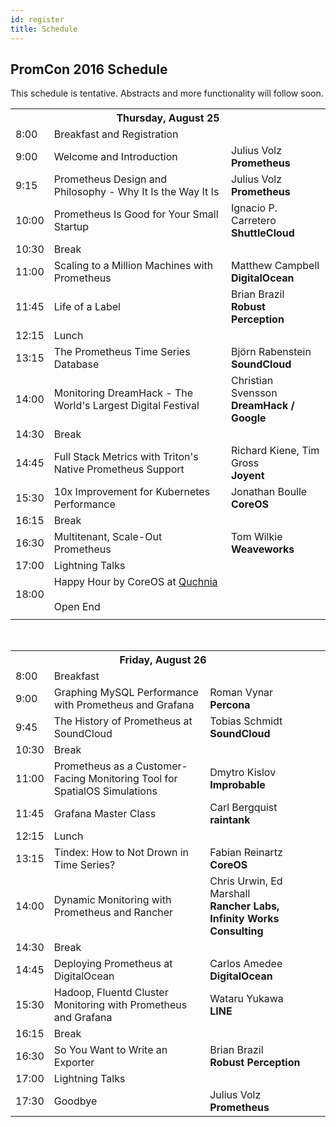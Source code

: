 ```yaml
---
id: register
title: Schedule
---
```


## PromCon 2016 Schedule

This schedule is tentative. Abstracts and more functionality will follow soon.

<table class="table schedule-table">
  <tr class="day">
    <th colspan="3">Thursday, August 25</th>
  </tr>
  <tr class="break">
    <td>8:00</td>
    <td>Breakfast and Registration</td>
    <td></td>
  </tr>
  <tr class="talk">
    <td>9:00</td>
    <td>Welcome and Introduction</td>
    <td>Julius Volz<br><b>Prometheus</b></td>
  </tr>
  <tr class="talk">
    <td>9:15</td>
    <td>Prometheus Design and Philosophy - Why It Is the Way It Is</td>
    <td>Julius Volz<br><b>Prometheus</b></td>
  </tr>
  <tr class="talk">
    <td>10:00</td>
    <td>Prometheus Is Good for Your Small Startup</td>
    <td>Ignacio P. Carretero<br><b>ShuttleCloud</b></td>
  </tr>
  <tr class="break">
    <td>10:30</td>
    <td>Break</td>
    <td></td>
  </tr>
  <tr class="talk">
    <td>11:00</td>
    <td>Scaling to a Million Machines with Prometheus</td>
    <td>Matthew Campbell<br><b>DigitalOcean</b></td>
  </tr>
  <tr class="talk">
    <td>11:45</td>
    <td>Life of a Label</td>
    <td>Brian Brazil<br><b>Robust Perception</b></td>
  </tr>
  <tr class="break">
    <td>12:15</td>
    <td>Lunch</td>
    <td></td>
  </tr>
  <tr class="talk">
    <td>13:15</td>
    <td>The Prometheus Time Series Database</td>
    <td>Björn Rabenstein<br><b>SoundCloud</b></td>
  </tr>
  <tr class="talk">
    <td>14:00</td>
    <td>Monitoring DreamHack - The World's Largest Digital Festival</td>
    <td>Christian Svensson<br><b>DreamHack / Google</b></td>
  </tr>
  <tr class="break">
    <td>14:30</td>
    <td>Break</td>
    <td></td>
  </tr>
  <tr class="talk">
    <td>14:45</td>
    <td>Full Stack Metrics with Triton's Native Prometheus Support</td>
    <td>Richard Kiene, Tim Gross<br><b>Joyent</b></td>
  </tr>
  <tr class="talk">
    <td>15:30</td>
    <td>10x Improvement for Kubernetes Performance</td>
    <td>Jonathan Boulle<br><b>CoreOS</b></td>
  </tr>
  <tr class="break">
    <td>16:15</td>
    <td>Break</td>
    <td></td>
  </tr>
  <tr class="talk">
    <td>16:30</td>
    <td>Multitenant, Scale-Out Prometheus</td>
    <td>Tom Wilkie<br><b>Weaveworks</b></td>
  </tr>
  <tr class="talk">
    <td>17:00</td>
    <td>Lightning Talks</td>
    <td></td>
  </tr>
  <tr class="break">
    <td>18:00</td>
    <td>
      Happy Hour by CoreOS at <a href="https://goo.gl/maps/pcZA47UDC1s">Quchnia</a><br>
      <br>
      Open End
    </td>
    <td></td>
  </tr>
  <tr>
    <td></td>
    <td></td>
    <td></td>
  </tr>
</table>

<br>

<table class="table schedule-table">
  <tr class="day">
    <th colspan="3">Friday, August 26</th>
  </tr>
  <tr class="break">
    <td>8:00</td>
    <td>Breakfast</td>
    <td></td>
  </tr>
  <tr class="talk">
    <td>9:00</td>
    <td>Graphing MySQL Performance with Prometheus and Grafana</td>
    <td>Roman Vynar<br><b>Percona</b></td>
  </tr>
  <tr class="talk">
    <td>9:45</td>
    <td>The History of Prometheus at SoundCloud</td>
    <td>Tobias Schmidt<br><b>SoundCloud</b></td>
  </tr>
  <tr class="break">
    <td>10:30</td>
    <td>Break</td>
    <td></td>
  </tr>
  <tr class="talk">
    <td>11:00</td>
    <td>Prometheus as a Customer-Facing Monitoring Tool for SpatialOS Simulations</td>
    <td>Dmytro Kislov<br><b>Improbable</b></td>
  </tr>
  <tr class="talk">
    <td>11:45</td>
    <td>Grafana Master Class</td>
    <td>Carl Bergquist<br><b>raintank</b></td>
  </tr>
  <tr class="break">
    <td>12:15</td>
    <td>Lunch</td>
    <td></td>
  </tr>
  <tr class="talk">
    <td>13:15</td>
    <td>Tindex: How to Not Drown in Time Series?</td>
    <td>Fabian Reinartz<br><b>CoreOS</b></td>
  </tr>
  <tr class="talk">
    <td>14:00</td>
    <td>Dynamic Monitoring with Prometheus and Rancher</td>
    <td>Chris Urwin, Ed Marshall<br><b>Rancher Labs, Infinity Works Consulting</b></td>
  </tr>
  <tr class="break">
    <td>14:30</td>
    <td>Break</td>
    <td><td>
  </tr>
  <tr class="talk">
    <td>14:45</td>
    <td>Deploying Prometheus at DigitalOcean</td>
    <td>Carlos Amedee<br><b>DigitalOcean</b></td>
  </tr>
  <tr class="talk">
    <td>15:30</td>
    <td>Hadoop, Fluentd Cluster Monitoring with Prometheus and Grafana</td>
    <td>Wataru Yukawa<br><b>LINE</b></td>
  </tr>
  <tr class="break">
    <td>16:15</td>
    <td>Break</td>
    <td></td>
  </tr>
  <tr class="talk">
    <td>16:30</td>
    <td>So You Want to Write an Exporter</td>
    <td>Brian Brazil<br><b>Robust Perception</b></td>
  </tr>
  <tr class="talk">
    <td>17:00</td>
    <td>Lightning Talks</td>
    <td></td>
  </tr>
  <tr class="talk">
    <td>17:30</td>
    <td>Goodbye</td>
    <td>Julius Volz<br><b>Prometheus</b></td>
  </tr>
</table>
